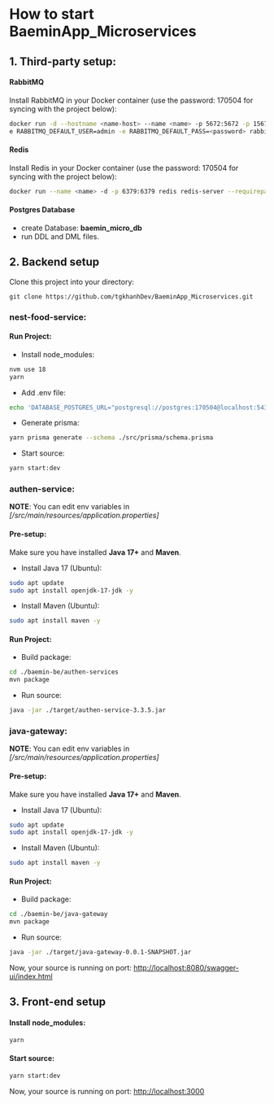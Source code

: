 # How to start BaeminApp_Microservices

## 1. Third-party setup:
####    RabbitMQ
Install RabbitMQ in your Docker container (use the password: 170504 for syncing with the project below):

```bash
docker run -d --hostname <name-host> --name <name> -p 5672:5672 -p 15672:15672 -p 15692:15692 -
e RABBITMQ_DEFAULT_USER=admin -e RABBITMQ_DEFAULT_PASS=<password> rabbitmq:3-management
```

####    Redis
Install Redis in your Docker container (use the password: 170504 for syncing with the project below):
```bash
docker run --name <name> -d -p 6379:6379 redis redis-server --requirepass <password>
```

####    Postgres Database
-   create Database: **baemin_micro_db**
-   run DDL and DML files.


## 2. Backend setup
Clone this project into your directory:
```
git clone https://github.com/tgkhanhDev/BaeminApp_Microservices.git
```

###  **nest-food-service**:

####    Run Project:

*   Install node_modules:
```bash
nvm use 18
yarn
```

*   Add .env file:

```bash
echo 'DATABASE_POSTGRES_URL="postgresql://postgres:170504@localhost:5432/baemin_micro_db"' > .env
```

*   Generate prisma:

```bash
yarn prisma generate --schema ./src/prisma/schema.prisma 
```

*   Start source:
```bash
yarn start:dev
```

###  **authen-service**:
**NOTE**: You can edit env variables in *[/src/main/resources/application.properties]*

####    Pre-setup:
Make sure you have installed **Java 17+** and **Maven**.

-   Install Java 17 (Ubuntu):
```bash
sudo apt update
sudo apt install openjdk-17-jdk -y
```
-   Install Maven (Ubuntu):
```bash
sudo apt install maven -y
```

####    Run Project:
-   Build package:
```bash
cd ./baemin-be/authen-services
mvn package
```
-   Run source:
```bash
java -jar ./target/authen-service-3.3.5.jar
```


###  **java-gateway**:
**NOTE**: You can edit env variables in *[/src/main/resources/application.properties]*
####    Pre-setup:
Make sure you have installed **Java 17+** and **Maven**.

-   Install Java 17 (Ubuntu):
```bash
sudo apt update
sudo apt install openjdk-17-jdk -y
```
-   Install Maven (Ubuntu):
```bash
sudo apt install maven -y
```

####    Run Project:
-   Build package:
```bash
cd ./baemin-be/java-gateway
mvn package
```
-   Run source:
```bash
java -jar ./target/java-gateway-0.0.1-SNAPSHOT.jar
```



Now, your source is running on port: [http://localhost:8080/swagger-ui/index.html](http://localhost:8080/api-baemin)



## 3. Front-end setup
####    Install node_modules:
```bash
yarn
```

####    Start source:
```bash
yarn start:dev
```

Now, your source is running on port: [http://localhost:3000](http://localhost:3000/)
